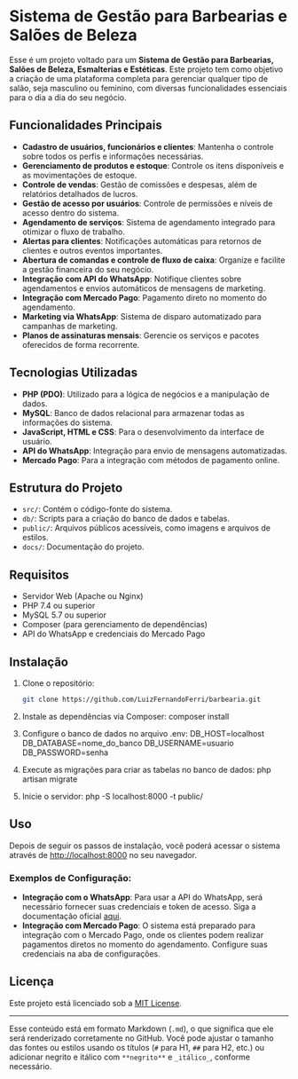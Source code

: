 # Sistema de Gestão para Barbearias e Salões de Beleza

Esse é um projeto voltado para um **Sistema de Gestão para Barbearias, Salões de Beleza, Esmalterias e Estéticas**. Este projeto tem como objetivo a criação de uma plataforma completa para gerenciar qualquer tipo de salão, seja masculino ou feminino, com diversas funcionalidades essenciais para o dia a dia do seu negócio.

## Funcionalidades Principais
- **Cadastro de usuários, funcionários e clientes**: Mantenha o controle sobre todos os perfis e informações necessárias.
- **Gerenciamento de produtos e estoque**: Controle os itens disponíveis e as movimentações de estoque.
- **Controle de vendas**: Gestão de comissões e despesas, além de relatórios detalhados de lucros.
- **Gestão de acesso por usuários**: Controle de permissões e níveis de acesso dentro do sistema.
- **Agendamento de serviços**: Sistema de agendamento integrado para otimizar o fluxo de trabalho.
- **Alertas para clientes**: Notificações automáticas para retornos de clientes e outros eventos importantes.
- **Abertura de comandas e controle de fluxo de caixa**: Organize e facilite a gestão financeira do seu negócio.
- **Integração com API do WhatsApp**: Notifique clientes sobre agendamentos e envios automáticos de mensagens de marketing.
- **Integração com Mercado Pago**: Pagamento direto no momento do agendamento.
- **Marketing via WhatsApp**: Sistema de disparo automatizado para campanhas de marketing.
- **Planos de assinaturas mensais**: Gerencie os serviços e pacotes oferecidos de forma recorrente.

## Tecnologias Utilizadas
- **PHP (PDO)**: Utilizado para a lógica de negócios e a manipulação de dados.
- **MySQL**: Banco de dados relacional para armazenar todas as informações do sistema.
- **JavaScript, HTML e CSS**: Para o desenvolvimento da interface de usuário.
- **API do WhatsApp**: Integração para envio de mensagens automatizadas.
- **Mercado Pago**: Para a integração com métodos de pagamento online.

## Estrutura do Projeto
- `src/`: Contém o código-fonte do sistema.
- `db/`: Scripts para a criação do banco de dados e tabelas.
- `public/`: Arquivos públicos acessíveis, como imagens e arquivos de estilos.
- `docs/`: Documentação do projeto.

## Requisitos
- Servidor Web (Apache ou Nginx)
- PHP 7.4 ou superior
- MySQL 5.7 ou superior
- Composer (para gerenciamento de dependências)
- API do WhatsApp e credenciais do Mercado Pago

## Instalação
1. Clone o repositório:
   ```bash
   git clone https://github.com/LuizFernandoFerri/barbearia.git

2. Instale as dependências via Composer:
     composer install


3. Configure o banco de dados no arquivo .env:
   DB_HOST=localhost
   DB_DATABASE=nome_do_banco
   DB_USERNAME=usuario
   DB_PASSWORD=senha


4. Execute as migrações para criar as tabelas no banco de dados:
   php artisan migrate

5. Inicie o servidor:
php -S localhost:8000 -t public/


## Uso
Depois de seguir os passos de instalação, você poderá acessar o sistema através de [http://localhost:8000](http://localhost:8000) no seu navegador.

### Exemplos de Configuração:
- **Integração com o WhatsApp**: Para usar a API do WhatsApp, será necessário fornecer suas credenciais e token de acesso. Siga a documentação oficial [aqui](https://developers.facebook.com/docs/whatsapp).
- **Integração com Mercado Pago**: O sistema está preparado para integração com o Mercado Pago, onde os clientes podem realizar pagamentos diretos no momento do agendamento. Configure suas credenciais na aba de configurações.

## Licença
Este projeto está licenciado sob a [MIT License](LICENSE).

---

Esse conteúdo está em formato Markdown (`.md`), o que significa que ele será renderizado corretamente no GitHub. Você pode ajustar o tamanho das fontes ou estilos usando os títulos (`#` para H1, `##` para H2, etc.) ou adicionar negrito e itálico com `**negrito**` e `_itálico_`, conforme necessário.
